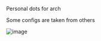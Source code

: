 Personal dots for arch 

Some configs are taken from others

![image](https://github.com/Waffelson/my-dots/assets/127903646/550ad532-b015-4cce-b455-113b043922a3)







